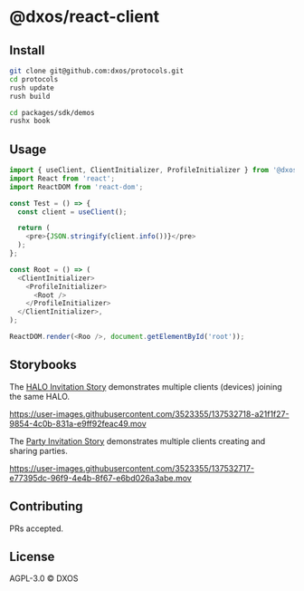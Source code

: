 # @dxos/react-client

## Install

```bash
git clone git@github.com:dxos/protocols.git
cd protocols
rush update
rush build

cd packages/sdk/demos
rushx book
```

## Usage

```javascript
import { useClient, ClientInitializer, ProfileInitializer } from '@dxos/react-client';
import React from 'react';
import ReactDOM from 'react-dom';

const Test = () => {
  const client = useClient();

  return (
    <pre>{JSON.stringify(client.info())}</pre>
  );
};

const Root = () => (
  <ClientInitializer>
    <ProfileInitializer>
      <Root />
    </ProfileInitializer>
  </ClientInitializer>,
);

ReactDOM.render(<Roo />, document.getElementById('root'));
```

## Storybooks

The [HALO Invitation Story](./stories/halo-invitations.stories.tsx) demonstrates multiple clients (devices) joining the same HALO.

https://user-images.githubusercontent.com/3523355/137532718-a21f1f27-9854-4c0b-831a-e9ff92feac49.mov

The [Party Invitation Story](./stories/party-invitations.stories.tsx) demonstrates multiple clients creating and sharing parties.

https://user-images.githubusercontent.com/3523355/137532717-e77395dc-96f9-4e4b-8f67-e6bd026a3abe.mov


## Contributing

PRs accepted.

## License

AGPL-3.0 © DXOS
